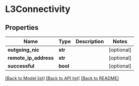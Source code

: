 # L3Connectivity

## Properties
Name | Type | Description | Notes
------------ | ------------- | ------------- | -------------
**outgoing_nic** | **str** |  | [optional] 
**remote_ip_address** | **str** |  | [optional] 
**successful** | **bool** |  | [optional] 

[[Back to Model list]](../README.md#documentation-for-models) [[Back to API list]](../README.md#documentation-for-api-endpoints) [[Back to README]](../README.md)


